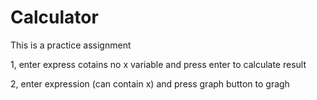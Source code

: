 Calculator
==========
This is a practice assignment

1, enter express cotains no  x variable and press enter to calculate result

2, enter expression (can contain x) and press graph button to gragh
